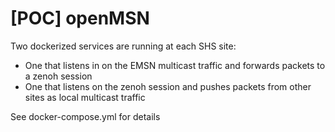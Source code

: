 # [POC] openMSN

Two dockerized services are running at each SHS site:
* One that listens in on the EMSN multicast traffic and forwards packets to a zenoh session
* One that listens on the zenoh session and pushes packets from other sites as local multicast traffic

See docker-compose.yml for details